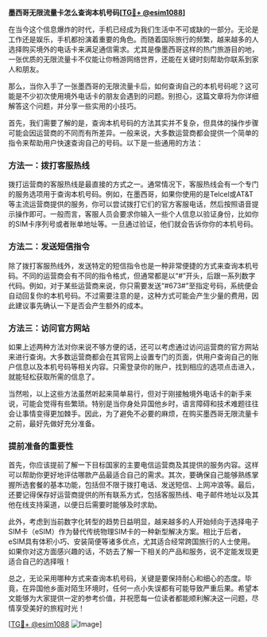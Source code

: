 **墨西哥无限流量卡怎么查询本机号码[[TG💪+ @esim1088](https://t.me/s/esim1088)]**

在当今这个信息爆炸的时代，手机已经成为我们生活中不可或缺的一部分。无论是工作还是娱乐，手机都扮演着重要的角色。而随着国际旅行的频繁，越来越多的人选择购买境外的电话卡来满足通信需求。尤其是像墨西哥这样的热门旅游目的地，一张优质的无限流量卡不仅能让你畅游网络世界，还能在关键时刻帮助你联系到家人和朋友。

那么，当你入手了一张墨西哥的无限流量卡后，如何查询自己的本机号码呢？这可能是不少初次使用境外电话卡的朋友会遇到的问题。别担心，这篇文章将为你详细解答这个问题，并分享一些实用的小技巧。

首先，我们需要了解的是，查询本机号码的方法其实并不复杂，但具体的操作步骤可能会因运营商的不同而有所差异。一般来说，大多数运营商都会提供一个简单的指令来帮助用户快速查询自己的号码。以下是一些通用的方法：

### 方法一：拨打客服热线

拨打运营商的客服热线是最直接的方式之一。通常情况下，客服热线会有一个专门的服务选项用于查询本机号码。例如，在墨西哥，如果你使用的是Telcel或AT&T等主流运营商提供的服务，你可以尝试拨打它们的官方客服电话，然后按照语音提示操作即可。一般而言，客服人员会要求你输入一些个人信息以验证身份，比如你的SIM卡序列号或者账单地址等。一旦通过验证，他们就会告诉你你的本机号码。

### 方法二：发送短信指令

除了拨打客服热线外，发送特定的短信指令也是一种非常便捷的方式来查询本机号码。不同的运营商会有不同的指令格式，但通常都是以“#”开头，后跟一系列数字代码。例如，对于某些运营商来说，你只需要发送“#673#”至指定号码，系统便会自动回复你的本机号码。不过需要注意的是，这种方式可能会产生少量的费用，因此建议事先确认一下是否会产生额外的成本。

### 方法三：访问官方网站

如果上述两种方法对你来说不够方便的话，还可以考虑通过访问运营商的官方网站来进行查询。大多数运营商都会在其官网上设置专门的页面，供用户查询自己的账户信息以及本机号码等相关内容。只需登录你的账户，找到相应的选项点击进入，就能轻松获取所需的信息了。

当然啦，以上这些方法虽然听起来简单易行，但对于刚接触境外电话卡的新手来说，可能会觉得有些繁琐。特别是当你身处异国他乡时，语言障碍和技术难题往往会让事情变得更加棘手。因此，为了避免不必要的麻烦，在购买墨西哥无限流量卡之前，最好先做好充分准备。

### 提前准备的重要性

首先，你应该提前了解一下目标国家的主要电信运营商及其提供的服务内容。这样可以帮助你更好地评估哪款产品最适合自己的需求。其次，要确保自己能够熟练掌握所选套餐的基本功能，包括但不限于拨打电话、发送短信、上网冲浪等。最后，还要记得保存好运营商提供的所有联系方式，包括客服热线、电子邮件地址以及其他在线支持渠道，以便日后需要时能够及时求助。

此外，考虑到当前数字化转型的趋势日益明显，越来越多的人开始倾向于选择电子SIM卡（eSIM）作为替代传统物理SIM卡的一种新型解决方案。相比于后者，eSIM具有体积小巧、安装简便等诸多优点，尤其适合经常跨国旅行的人士使用。如果你对这方面感兴趣的话，不妨去了解一下相关的产品和服务，说不定能发现更适合自己的选择哦！

总之，无论采用哪种方式来查询本机号码，关键是要保持耐心和细心的态度。毕竟，在异国他乡面对陌生环境时，任何一点小失误都有可能导致严重后果。希望本文能够为大家提供一定的参考价值，并祝愿每一位读者都能顺利解决这一问题，尽情享受美好的旅程时光！

[[TG💪+ @esim1088](https://t.me/s/esim1088) ![Image](https://i.postimg.cc/4NQfJmqS/Snipaste-2025-05-13-00-14-12.png)]